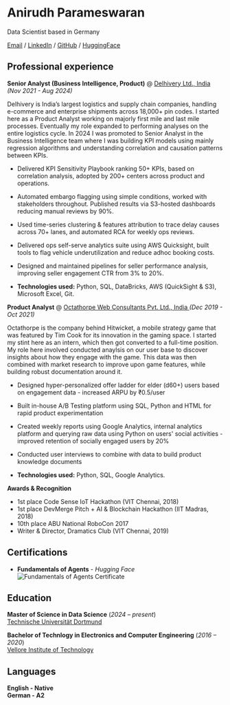 # Anirudh Parameswaran

Data Scientist based in Germany

[Email](mailto:anirudhparameswaran@gmail.com) / [LinkedIn](https://www.linkedin.com/in/anirudhparameswaran/) / [GitHub](https://github.com/anirudhparameswaran) / [HuggingFace](https://huggingface.co/eepyweepy) 

## Professional experience

**Senior Analyst (Business Intelligence, Product)** @ [Delhivery Ltd., India](https://www.delhivery.com/) _(Nov 2021 - Aug 2024)_

Delhivery is India’s largest logistics and supply chain companies, handling e-commerce and enterprise shipments across 18,000+ pin codes.
I started here as a Product Analyst working on majorly first mile and last mile processes. Eventually my role expanded to performing analyses on the entire logistics cycle. In 2024 I was promoted to Senior Analyst in the Business Intelligence team where I was building KPI models using mainly regression algorithms and understanding correlation and causation patterns between KPIs.

- Delivered KPI Sensitivity Playbook ranking 50+ KPIs, based on correlation analysis, adopted by 200+ centers across product and
operations.
- Automated embargo flagging using simple conditions, worked with stakeholders throughout. Published results via S3-hosted
dashboards reducing manual reviews by 90%.
- Used time-series clustering & features attribution to trace delay causes across 70+ lanes, and automated RCA for weekly ops reviews.
- Delivered ops self-serve analytics suite using AWS Quicksight, built tools to flag vehicle underutilization and reduce adhoc booking
costs.
- Designed and maintained pipelines for seller performance analysis, improving seller engagement CTR from 3% to 20%.

- **Technologies used:** Python, SQL, DataBricks, AWS (QuickSight & S3), Microsoft Excel, Git.

**Product Analyst** @ [Octathorpe Web Consultants Pvt. Ltd., India ](https://hitwicket.com/) _(Dec 2019 - Oct 2021)_

Octathorpe is the company behind Hitwicket, a mobile strategy game that was featured by Tim Cook for its innovation in the gaming space.
I started my stint here as an intern, which then got converted to a full-time position. My role here involved conducted anaylsis on our user base to discover insights about how they engage with the game. This data was then combined with market research to improve upon game features, while building robust documentation around it.

- Designed hyper-personalized offer ladder for elder (d60+) users based on engagement data - increased ARPU by ₹0.5/user
- Built in-house A/B Testing platform using SQL, Python and HTML for rapid product experimentation
- Created weekly reports using Google Analytics, internal analytics platform and querying raw data using Python on users' social
activities - improved retention of socially engaged users by 20%
- Conducted user interviews to combine with data to build product knowledge documents
  
- **Technologies used:** Python, SQL, Google Analytics.

**Awards & Recognition**

- 1st place Code Sense IoT Hackathon (VIT Chennai, 2018)
- 1st place DevMerge Pitch + AI & Blockchain Hackathon (IIT Madras, 2018)
- 10th place ABU National RoboCon 2017
- Writer & Director, Dramatics Club (VIT Chennai, 2019)

## Certifications

- **Fundamentals of Agents** - _Hugging Face_
  ![Fundamentals of Agents Certificate](https://cas-bridge.xethub.hf.co/xet-bridge-us/67a47037749ea2c4b9fafd4b/4c1c05e363d7723bff8d9bc094bd56dcb0077de249d2fa698d44629b44d89a67?X-Amz-Algorithm=AWS4-HMAC-SHA256&X-Amz-Content-Sha256=UNSIGNED-PAYLOAD&X-Amz-Credential=cas%2F20250903%2Fus-east-1%2Fs3%2Faws4_request&X-Amz-Date=20250903T094703Z&X-Amz-Expires=3600&X-Amz-Signature=2db70c11f0d276e8015608a85553cb097fef56d5a2e8cbe4785ae0bdd45cfcbf&X-Amz-SignedHeaders=host&X-Xet-Cas-Uid=6650fc2174664a42dd08cc56&response-content-disposition=inline%3B+filename*%3DUTF-8%27%272025-09-01.png%3B+filename%3D%222025-09-01.png%22%3B&response-content-type=image%2Fpng&x-id=GetObject&Expires=1756896423&Policy=eyJTdGF0ZW1lbnQiOlt7IkNvbmRpdGlvbiI6eyJEYXRlTGVzc1RoYW4iOnsiQVdTOkVwb2NoVGltZSI6MTc1Njg5NjQyM319LCJSZXNvdXJjZSI6Imh0dHBzOi8vY2FzLWJyaWRnZS54ZXRodWIuaGYuY28veGV0LWJyaWRnZS11cy82N2E0NzAzNzc0OWVhMmM0YjlmYWZkNGIvNGMxYzA1ZTM2M2Q3NzIzYmZmOGQ5YmMwOTRiZDU2ZGNiMDA3N2RlMjQ5ZDJmYTY5OGQ0NDYyOWI0NGQ4OWE2NyoifV19&Signature=Nkx63Vj%7EJIJKKwJ6%7EuC0zHIZjNHsfwnDdSicEr1v2PlMHIdCpassw3sZQvAWuh1i6I6v9ncy6w7BloVzQj51sWt1tPpSyB993MguXFgGjFd4Q-bpIGxnuoXhg6fVUhI88MTzTJm5D%7EE8Ijs7jXOoS-LiWZ-3lGMMj7mCOCT2yrL30ztOYEeBmwLe5MWmhxt-ll1zCwgA2htnotiSYh9fVZe75TiZL3kQXuLHkOKpwmZftptEIWgWjb6Z-ZYa%7EjyZ7izzOEWAzvlw8gTV7crsi%7ElrReB1uMdNSfPYO-ReZkx7bhkMBR563CAp0IrdLHgNABEySsoRc9r19js44jigQg__&Key-Pair-Id=K2L8F4GPSG1IFC)

## Education

**Master of Science in Data Science** (_2024 – present_)  
[Technische Universität Dortmund](https://www.tu-dortmund.de/)

**Bachelor of Technlogy in Electronics and Computer Engineering** (_2016 – 2020_)  
[Vellore Institute of Technology](https://vit.ac.in/)

## Languages

**English - Native**  
**German - A2**
